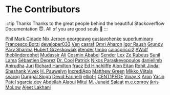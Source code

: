# The Contributors

:::tip Thanks
Thanks to the great people behind the beautiful Stackoverflow Documentation :innocent:. All of you are good souls :100:
:::

[Phil](https://stackoverflow.com/users/283366/phil) [Mark Cidade](https://stackoverflow.com/users/1659/mark-cidade) [Nix](https://stackoverflow.com/users/256793/nix) [Jeroen](https://stackoverflow.com/users/419956/jeroen) [georgeawg](https://stackoverflow.com/users/5535245/georgeawg) [gustavohenke](https://stackoverflow.com/users/2083599/gustavohenke) [superluminary](https://stackoverflow.com/users/687677/superluminary) [Francesco Borzi](https://stackoverflow.com/users/3497671/francesco-borzi) [developer033](https://stackoverflow.com/users/4911842/developer033) [Ven](https://stackoverflow.com/users/1737909/ven) [casraf](https://stackoverflow.com/users/280143/casraf) [Omri Aharon](https://stackoverflow.com/users/2204722/omri-aharon) [Igor Raush](https://stackoverflow.com/users/1391671/igor-raush) [Grundy](https://stackoverflow.com/users/2881286/grundy) [Parv Sharma](https://stackoverflow.com/users/794226/parv-sharma) [Hubert Grzeskowiak](https://stackoverflow.com/users/2445864/hubert-grzeskowiak) [jitender](https://stackoverflow.com/users/5621827/jitender) [timbo](https://stackoverflow.com/users/127660/timbo) [caiocpricci2](https://stackoverflow.com/users/779341/caiocpricci2) [AWolf](https://stackoverflow.com/users/1483981/awolf) [theblindprophet](https://stackoverflow.com/users/4221083/theblindprophet) [Mudassir Ali](https://stackoverflow.com/users/1482899/mudassir-ali) [Cosmin Ababei](https://stackoverflow.com/users/5968600/cosmin-ababei) [Sender](https://stackoverflow.com/users/1074944/sender) [Lex](https://stackoverflow.com/users/548997/lex) [Ze Rubeus](https://stackoverflow.com/users/4232386/ze-rubeus) [Sunil Lama](https://stackoverflow.com/users/5523066/sunil-lama) [S&#233;bastien Deprez](https://stackoverflow.com/users/3652183/s%c3%a9bastien-deprez) [Dr. Cool](https://stackoverflow.com/users/1739408/dr-cool) [Patrick](https://stackoverflow.com/users/1455709/patrick) [Nikos Paraskevopoulos](https://stackoverflow.com/users/2764255/nikos-paraskevopoulos) [daniellmb](https://stackoverflow.com/users/131944/daniellmb) [Anirudha](https://stackoverflow.com/users/598420/anirudha) [Juri](https://stackoverflow.com/users/50109/juri) [Richard Hamilton](https://stackoverflow.com/users/4703663/richard-hamilton) [fracz](https://stackoverflow.com/users/878514/fracz) [Ed Hinchliffe](https://stackoverflow.com/users/1398581/ed-hinchliffe) [Alon Eitan](https://stackoverflow.com/users/754119/alon-eitan) [Rohit Jindal](https://stackoverflow.com/users/4116300/rohit-jindal) [Shashank Vivek](https://stackoverflow.com/users/3092377/shashank-vivek) [H. Pauwelyn](https://stackoverflow.com/users/4551041/h-pauwelyn) [IncrediApp](https://stackoverflow.com/users/829407/incrediapp) [Matthew Green](https://stackoverflow.com/users/1078110/matthew-green) [Mikko Viitala](https://stackoverflow.com/users/1061668/mikko-viitala) [svarog](https://stackoverflow.com/users/1410465/svarog) [Durgpal Singh](https://stackoverflow.com/users/1759015/durgpal-singh) [Devid Farinelli](https://stackoverflow.com/users/4695325/devid-farinelli) [elliot-j](https://stackoverflow.com/users/1384945/elliot-j) [CENT1PEDE](https://stackoverflow.com/users/2889614/cent1pede) [Vinay K](https://stackoverflow.com/users/4578788/vinay-k) [Aron](https://stackoverflow.com/users/3229534/aron) [Yasin Patel](https://stackoverflow.com/users/6246818/yasin-patel) [sgarcia.dev](https://stackoverflow.com/users/2942765/sgarcia-dev) [Abdellah Alaoui](https://stackoverflow.com/users/2678755/abdellah-alaoui) [Mitul](https://stackoverflow.com/users/2497387/mitul) [M. Junaid Salaat](https://stackoverflow.com/users/4727212/m-junaid-salaat) [m.e.conroy](https://stackoverflow.com/users/2263531/m-e-conroy) [jkris](https://stackoverflow.com/users/3404644/jkris) [MoLow](https://stackoverflow.com/users/4001782/molow) [Ajeet Lakhani](https://stackoverflow.com/users/3079969/ajeet-lakhani) 